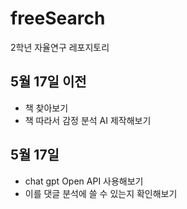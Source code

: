 # freeSearch
2학년 자율연구 레포지토리

## 5월 17일 이전
- 책 찾아보기
- 책 따라서 감정 분석 AI 제작해보기

## 5월 17일
- chat gpt Open API 사용해보기
- 이를 댓글 분석에 쓸 수 있는지 확인해보기
